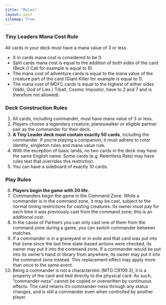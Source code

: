 ```yaml
---
title: "Rules"
layout: post
sitemap: True
---
```



### Tiny Leaders Mana Cost Rule
All cards in your deck must have a mana value of 3 or less.
* X in cards mana cost is considered to be 0
* Split cards mana cost is equal to the addition of both sides of the card (Beck // Call for example is equal to 8).
* The mana cost of adventure cards is equal to the mana value of the creature part of the card (Giant Killer for example is equal to 1).
* The mana cost of MDFC cards is equal to the highest of either sides (Valki, God of Lies / Tibalt, Cosmic Impostor, have to 2 and 7 and is therefore not allowed).


### Deck Construction Rules
<ol>
<li>All cards, including commander, must have mana value of 3 or less.</li>
<li>Players choose a legendary creature, planeswalker or eligible partner pair as the commander for their deck.</li>
<li><b>A Tiny Leader deck must contain exactly 50 cards</b>, including the commander. If you’re playing a companion, it must adhere to color identity, singleton rules and mana value rule.</li>
<li>With the exception of basic lands, no two cards in the deck may have the same English name. Some cards (e.g. Relentless Rats) may have rules text that overrides this restriction.</li>
<li>You can have a sideboard of exactly 10 cards.</li>
</ol>

### Play Rules
<ol start="6">
<li><b>Players begin the game with 20 life.</b></li>
<li>Commanders begin the game in the Command Zone. While a commander is in the command zone, it may be cast, subject to the normal timing restrictions for casting creatures. Its owner must pay for each time it was previously cast from the command zone; this is an additional cost.</li>
<li>In the cause of Partners you can only cast one of them from the command zone during a game, you can switch commander between matches.</li>   
<li>If a commander is in a graveyard or in exile and that card was put into that zone since the last time state-based actions were checked, its owner may put it into the command zone. If a commander would be put into its owner’s hand or library from anywhere, its owner may put it into the command zone instead. This replacement effect may apply more than once to the same event.</li>
<li>Being a commander is not a characteristic [MTG CR109.3], it is a property of the card and tied directly to the physical card. As such, “commander-ness” cannot be copied or overwritten by continuous effects. The card retains it’s commander-ness through any status changes, and is still a commander even when controlled by another player.</li>
</olstart>